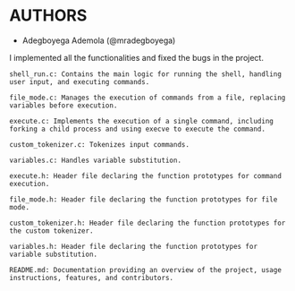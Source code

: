 # AUTHORS

- Adegboyega Ademola (@mradegboyega)

I implemented all the functionalities and fixed the bugs in the project.

    shell_run.c: Contains the main logic for running the shell, handling user input, and executing commands.

    file_mode.c: Manages the execution of commands from a file, replacing variables before execution.

    execute.c: Implements the execution of a single command, including forking a child process and using execve to execute the command.

    custom_tokenizer.c: Tokenizes input commands.

    variables.c: Handles variable substitution.

    execute.h: Header file declaring the function prototypes for command execution.

    file_mode.h: Header file declaring the function prototypes for file mode.

    custom_tokenizer.h: Header file declaring the function prototypes for the custom tokenizer.

    variables.h: Header file declaring the function prototypes for variable substitution.

    README.md: Documentation providing an overview of the project, usage instructions, features, and contributors.
